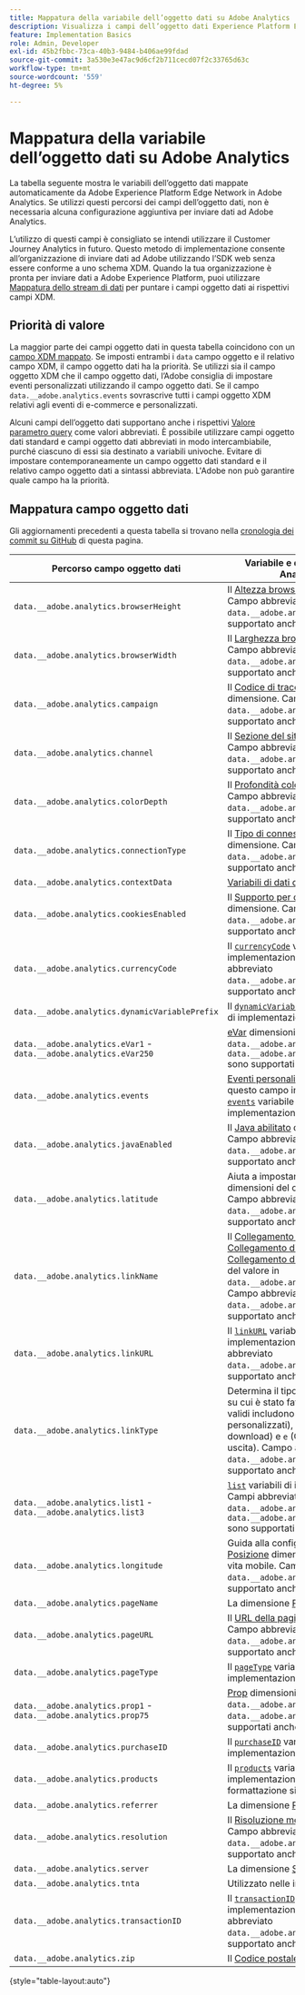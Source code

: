 ```yaml
---
title: Mappatura della variabile dell’oggetto dati su Adobe Analytics
description: Visualizza i campi dell’oggetto dati Experience Platform Edge mappati automaticamente sulle variabili di Analytics.
feature: Implementation Basics
role: Admin, Developer
exl-id: 45b2fbbc-73ca-40b3-9484-b406ae99fdad
source-git-commit: 3a530e3e47ac9d6cf2b711cecd07f2c33765d63c
workflow-type: tm+mt
source-wordcount: '559'
ht-degree: 5%

---
```


# Mappatura della variabile dell’oggetto dati su Adobe Analytics

La tabella seguente mostra le variabili dell’oggetto dati mappate automaticamente da Adobe Experience Platform Edge Network in Adobe Analytics. Se utilizzi questi percorsi dei campi dell’oggetto dati, non è necessaria alcuna configurazione aggiuntiva per inviare dati ad Adobe Analytics.

L’utilizzo di questi campi è consigliato se intendi utilizzare il Customer Journey Analytics in futuro. Questo metodo di implementazione consente all’organizzazione di inviare dati ad Adobe utilizzando l’SDK web senza essere conforme a uno schema XDM. Quando la tua organizzazione è pronta per inviare dati a Adobe Experience Platform, puoi utilizzare [Mappatura dello stream di dati](https://experienceleague.adobe.com/docs/experience-platform/datastreams/data-prep.html#mapping) per puntare i campi oggetto dati ai rispettivi campi XDM.

## Priorità di valore

La maggior parte dei campi oggetto dati in questa tabella coincidono con un [campo XDM mappato](xdm-var-mapping.md). Se imposti entrambi i `data` campo oggetto e il relativo campo XDM, il campo oggetto dati ha la priorità. Se utilizzi sia il campo oggetto XDM che il campo oggetto dati, l’Adobe consiglia di impostare eventi personalizzati utilizzando il campo oggetto dati. Se il campo `data.__adobe.analytics.events` sovrascrive tutti i campi oggetto XDM relativi agli eventi di e-commerce e personalizzati.

Alcuni campi dell’oggetto dati supportano anche i rispettivi [Valore parametro query](../validate/query-parameters.md) come valori abbreviati. È possibile utilizzare campi oggetto dati standard e campi oggetto dati abbreviati in modo intercambiabile, purché ciascuno di essi sia destinato a variabili univoche. Evitare di impostare contemporaneamente un campo oggetto dati standard e il relativo campo oggetto dati a sintassi abbreviata. L&#39;Adobe non può garantire quale campo ha la priorità.

## Mappatura campo oggetto dati

Gli aggiornamenti precedenti a questa tabella si trovano nella [cronologia dei commit su GitHub](https://github.com/AdobeDocs/analytics.en/commits/main/help/implement/aep-edge/data-var-mapping.md) di questa pagina.

| Percorso campo oggetto dati | Variabile e descrizione di Analytics |
| --- | --- |
| `data.__adobe.analytics.browserHeight` | Il [Altezza browser](../../components/dimensions/browser-height.md) dimensione. Campo abbreviato `data.__adobe.analytics.bh` è supportato anche. |
| `data.__adobe.analytics.browserWidth` | Il [Larghezza browser](../../components/dimensions/browser-width.md) dimensione. Campo abbreviato `data.__adobe.analytics.bw` è supportato anche. |
| `data.__adobe.analytics.campaign` | Il [Codice di tracciamento](../../components/dimensions/tracking-code.md) dimensione. Campo abbreviato `data.__adobe.analytics.v0` è supportato anche. |
| `data.__adobe.analytics.channel` | Il [Sezione del sito](../../components/dimensions/site-section.md) dimensione. Campo abbreviato `data.__adobe.analytics.ch` è supportato anche. |
| `data.__adobe.analytics.colorDepth` | Il [Profondità colore](../../components/dimensions/color-depth.md) dimensione. Campo abbreviato `data.__adobe.analytics.c` è supportato anche. |
| `data.__adobe.analytics.connectionType` | Il [Tipo di connessione](../../components/dimensions/connection-type.md) dimensione. Campo abbreviato `data.__adobe.analytics.ct` è supportato anche. |
| `data.__adobe.analytics.contextData` | [Variabili di dati di contesto](/help/implement/vars/page-vars/contextdata.md). |
| `data.__adobe.analytics.cookiesEnabled` | Il [Supporto per cookie](../../components/dimensions/cookie-support.md) dimensione. Campo abbreviato `data.__adobe.analytics.k` è supportato anche. |
| `data.__adobe.analytics.currencyCode` | Il [`currencyCode`](../vars/config-vars/currencycode.md) variabile di implementazione Campo abbreviato `data.__adobe.analytics.cc` è supportato anche. |
| `data.__adobe.analytics.dynamicVariablePrefix` | Il [`dynamicVariablePrefix`](../vars/config-vars/dynamicvariableprefix.md) variabile di implementazione |
| `data.__adobe.analytics.eVar1` - `data.__adobe.analytics.eVar250` | [eVar](../../components/dimensions/evar.md) dimensioni. Campi abbreviati `data.__adobe.analytics.v1` - `data.__adobe.analytics.v250` sono supportati anche. |
| `data.__adobe.analytics.events` | [Eventi personalizzati](../../components/metrics/custom-events.md). Formatta questo campo in modo simile al [`events`](../vars/page-vars/events/events-overview.md) variabile di implementazione |
| `data.__adobe.analytics.javaEnabled` | Il [Java abilitato](../../components/dimensions/java-enabled.md) dimensione. Campo abbreviato `data.__adobe.analytics.v` è supportato anche. |
| `data.__adobe.analytics.latitude` | Aiuta a impostare [Posizione](../../components/dimensions/lifecycle-dimensions.md) dimensioni del ciclo di vita mobile. Campo abbreviato `data.__adobe.analytics.lat` è supportato anche. |
| `data.__adobe.analytics.linkName` | Il [Collegamento personalizzato](../../components/dimensions/custom-link.md), [Collegamento di download](../../components/dimensions/download-link.md), o [Collegamento di uscita](../../components/dimensions/exit-link.md) a seconda del valore in `data.__adobe.analytics.linkType`. Campo abbreviato `data.__adobe.analytics.pev2` è supportato anche. |
| `data.__adobe.analytics.linkURL` | Il [`linkURL`](../vars/config-vars/linkurl.md) variabile di implementazione Campo abbreviato `data.__adobe.analytics.pev1` è supportato anche. |
| `data.__adobe.analytics.linkType` | Determina il tipo di collegamento su cui è stato fatto clic. I valori validi includono `o` (Collegamenti personalizzati), `d` (Collegamenti di download) e `e` (Collegamenti di uscita). Campo abbreviato `data.__adobe.analytics.pe` è supportato anche. |
| `data.__adobe.analytics.list1` - `data.__adobe.analytics.list3` | [`list`](/help/implement/vars/page-vars/list.md) variabili di implementazione. Campi abbreviati `data.__adobe.analytics.l1` - `data.__adobe.analytics.list3` sono supportati anche. |
| `data.__adobe.analytics.longitude` | Guida alla configurazione di [Posizione](../../components/dimensions/lifecycle-dimensions.md) dimensioni del ciclo di vita mobile. Campo abbreviato `data.__adobe.analytics.lon` è supportato anche. |
| `data.__adobe.analytics.pageName` | La dimensione [Pagina](/help/components/dimensions/page.md). |
| `data.__adobe.analytics.pageURL` | Il [URL della pagina](/help/components/dimensions/page-url.md) dimensione. Campo abbreviato `data.__adobe.analytics.g` è supportato anche. |
| `data.__adobe.analytics.pageType` | Il [`pageType`](../vars/page-vars/pagetype.md) variabile di implementazione |
| `data.__adobe.analytics.prop1` - `data.__adobe.analytics.prop75` | [Prop](../../components/dimensions/prop.md) dimensioni. Campi abbreviati `data.__adobe.analytics.c1` - `data.__adobe.analytics.c75` sono supportati anche. |
| `data.__adobe.analytics.purchaseID` | Il [`purchaseID`](../vars/page-vars/purchaseid.md) variabile di implementazione |
| `data.__adobe.analytics.products` | Il [`products`](../vars/page-vars/products.md) variabile di implementazione, seguendo una formattazione simile. |
| `data.__adobe.analytics.referrer` | La dimensione [Referrer](/help/components/dimensions/referrer.md). |
| `data.__adobe.analytics.resolution` | Il [Risoluzione monitor](../../components/dimensions/monitor-resolution.md) dimensione. Campo abbreviato `data.__adobe.analytics.s` è supportato anche. |
| `data.__adobe.analytics.server` | La dimensione [Server](/help/components/dimensions/server.md). |
| `data.__adobe.analytics.tnta` | Utilizzato nelle integrazioni A4T. |
| `data.__adobe.analytics.transactionID` | Il [`transactionID`](../vars/page-vars/transactionid.md) variabile di implementazione Campo abbreviato `data.__adobe.analytics.xact` è supportato anche. |
| `data.__adobe.analytics.zip` | Il [Codice postale](../../components/dimensions/zip-code.md) dimensione. |

{style="table-layout:auto"}
